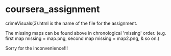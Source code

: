 # coursera_assignment
crimeVisuals(3).html is the name of the file for the assignment.

The missing maps can be found above in chronological 'missing' order. (e.g. first map missing = map.png, second map missing = map2.png, & so on.)

Sorry for the inconvenience!!!
